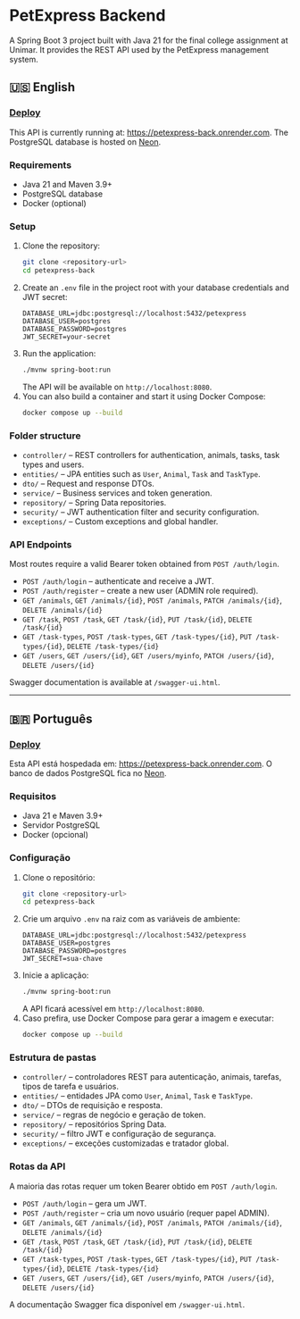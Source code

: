 # PetExpress Backend

A Spring Boot 3 project built with Java 21 for the final college assignment at Unimar. It provides the REST API used by the PetExpress management system.

## 🇺🇸 English

### [Deploy](https://petexpress-back.onrender.com)
This API is currently running at: <https://petexpress-back.onrender.com>.
The PostgreSQL database is hosted on [Neon](https://neon.tech/).

### Requirements
- Java 21 and Maven 3.9+
- PostgreSQL database
- Docker (optional)

### Setup
1. Clone the repository:
   ```bash
   git clone <repository-url>
   cd petexpress-back
   ```
2. Create an `.env` file in the project root with your database credentials and JWT secret:
   ```env
   DATABASE_URL=jdbc:postgresql://localhost:5432/petexpress
   DATABASE_USER=postgres
   DATABASE_PASSWORD=postgres
   JWT_SECRET=your-secret
   ```
3. Run the application:
   ```bash
   ./mvnw spring-boot:run
   ```
   The API will be available on `http://localhost:8080`.
4. You can also build a container and start it using Docker Compose:
   ```bash
   docker compose up --build
   ```

### Folder structure
- `controller/` – REST controllers for authentication, animals, tasks, task types and users.
- `entities/` – JPA entities such as `User`, `Animal`, `Task` and `TaskType`.
- `dto/` – Request and response DTOs.
- `service/` – Business services and token generation.
- `repository/` – Spring Data repositories.
- `security/` – JWT authentication filter and security configuration.
- `exceptions/` – Custom exceptions and global handler.

### API Endpoints
Most routes require a valid Bearer token obtained from `POST /auth/login`.

- `POST /auth/login` – authenticate and receive a JWT.
- `POST /auth/register` – create a new user (ADMIN role required).
- `GET /animals`, `GET /animals/{id}`, `POST /animals`, `PATCH /animals/{id}`, `DELETE /animals/{id}`
- `GET /task`, `POST /task`, `GET /task/{id}`, `PUT /task/{id}`, `DELETE /task/{id}`
- `GET /task-types`, `POST /task-types`, `GET /task-types/{id}`, `PUT /task-types/{id}`, `DELETE /task-types/{id}`
- `GET /users`, `GET /users/{id}`, `GET /users/myinfo`, `PATCH /users/{id}`, `DELETE /users/{id}`

Swagger documentation is available at `/swagger-ui.html`.

---

## 🇧🇷 Português

### [Deploy](https://petexpress-back.onrender.com)
Esta API está hospedada em: <https://petexpress-back.onrender.com>.
O banco de dados PostgreSQL fica no [Neon](https://neon.tech/).

### Requisitos
- Java 21 e Maven 3.9+
- Servidor PostgreSQL
- Docker (opcional)

### Configuração
1. Clone o repositório:
   ```bash
   git clone <repository-url>
   cd petexpress-back
   ```
2. Crie um arquivo `.env` na raiz com as variáveis de ambiente:
   ```env
   DATABASE_URL=jdbc:postgresql://localhost:5432/petexpress
   DATABASE_USER=postgres
   DATABASE_PASSWORD=postgres
   JWT_SECRET=sua-chave
   ```
3. Inicie a aplicação:
   ```bash
   ./mvnw spring-boot:run
   ```
   A API ficará acessível em `http://localhost:8080`.
4. Caso prefira, use Docker Compose para gerar a imagem e executar:
   ```bash
   docker compose up --build
   ```

### Estrutura de pastas
- `controller/` – controladores REST para autenticação, animais, tarefas, tipos de tarefa e usuários.
- `entities/` – entidades JPA como `User`, `Animal`, `Task` e `TaskType`.
- `dto/` – DTOs de requisição e resposta.
- `service/` – regras de negócio e geração de token.
- `repository/` – repositórios Spring Data.
- `security/` – filtro JWT e configuração de segurança.
- `exceptions/` – exceções customizadas e tratador global.

### Rotas da API
A maioria das rotas requer um token Bearer obtido em `POST /auth/login`.

- `POST /auth/login` – gera um JWT.
- `POST /auth/register` – cria um novo usuário (requer papel ADMIN).
- `GET /animals`, `GET /animals/{id}`, `POST /animals`, `PATCH /animals/{id}`, `DELETE /animals/{id}`
- `GET /task`, `POST /task`, `GET /task/{id}`, `PUT /task/{id}`, `DELETE /task/{id}`
- `GET /task-types`, `POST /task-types`, `GET /task-types/{id}`, `PUT /task-types/{id}`, `DELETE /task-types/{id}`
- `GET /users`, `GET /users/{id}`, `GET /users/myinfo`, `PATCH /users/{id}`, `DELETE /users/{id}`

A documentação Swagger fica disponível em `/swagger-ui.html`.